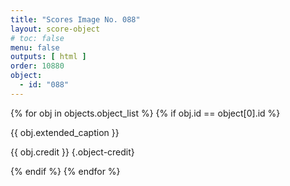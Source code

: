 ```yaml
---
title: "Scores Image No. 088"
layout: score-object
# toc: false
menu: false
outputs: [ html ]
order: 10880
object:
  - id: "088"
---
```


{% for obj in objects.object_list %}
{% if obj.id == object[0].id %}

{{ obj.extended_caption }}

{{ obj.credit }} {.object-credit}

{% endif %}
{% endfor %}
